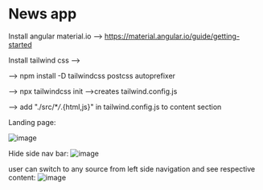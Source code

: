# News app

Install angular material.io --> https://material.angular.io/guide/getting-started

Install tailwind css -->

--> npm install -D tailwindcss postcss autoprefixer

--> npx tailwindcss init -->creates tailwind.config.js

--> add "./src/\*_/_.{html,js}" in tailwind.config.js to content section

Landing page:

![image](https://user-images.githubusercontent.com/107784718/228229750-e674ad4e-0830-4056-b9ff-2c63cb91995d.png)

Hide side nav bar:
![image](https://user-images.githubusercontent.com/107784718/228229809-b14a5a92-6c22-4f58-9350-dc2b0e8853aa.png)

user can switch to any source from left side navigation and see respective content:
![image](https://user-images.githubusercontent.com/107784718/228230108-d423cbd2-1050-4e3e-a3bf-2a5c7721b2d1.png)

